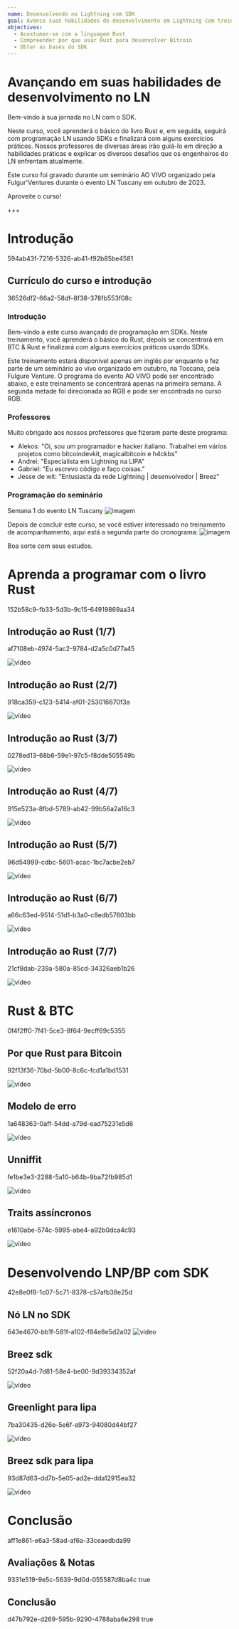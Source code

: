 ```yaml
---
name: Desenvolvendo no Lightning com SDK
goal: Avance suas habilidades de desenvolvimento em Lightning com treinamento intermediário em Rust e SDK.
objectives:
  - Acostumar-se com a linguagem Rust
  - Compreender por que usar Rust para desenvolver Bitcoin
  - Obter as bases do SDK
---
```


# Avançando em suas habilidades de desenvolvimento no LN

Bem-vindo à sua jornada no LN com o SDK.

Neste curso, você aprenderá o básico do livro Rust e, em seguida, seguirá com programação LN usando SDKs e finalizará com alguns exercícios práticos. Nossos professores de diversas áreas irão guiá-lo em direção a habilidades práticas e explicar os diversos desafios que os engenheiros do LN enfrentam atualmente.

Este curso foi gravado durante um seminário AO VIVO organizado pela Fulgur'Ventures durante o evento LN Tuscany em outubro de 2023.

Aproveite o curso!

+++

# Introdução
<partId>594ab43f-7216-5326-ab41-f92b85be4581</partId>

## Currículo do curso e introdução
<chapterId>36526df2-66a2-58df-8f38-378fb553f08c</chapterId>

### Introdução

Bem-vindo a este curso avançado de programação em SDKs. Neste treinamento, você aprenderá o básico do Rust, depois se concentrará em BTC & Rust e finalizará com alguns exercícios práticos usando SDKs.

Este treinamento estará disponível apenas em inglês por enquanto e fez parte de um seminário ao vivo organizado em outubro, na Toscana, pela Fulgure Venture. O programa do evento AO VIVO pode ser encontrado abaixo, e este treinamento se concentrará apenas na primeira semana. A segunda metade foi direcionada ao RGB e pode ser encontrada no curso RGB.

### Professores

Muito obrigado aos nossos professores que fizeram parte deste programa:

- Alekos: "Oi, sou um programador e hacker italiano. Trabalhei em vários projetos como bitcoindevkit, magicalbitcoin e h4ckbs"
- Andrei: "Especialista em Lightning na LIPA"
- Gabriel: "Eu escrevo código e faço coisas."
- Jesse de wit: "Entusiasta da rede Lightning | desenvolvedor | Breez"

### Programação do seminário

Semana 1 do evento LN Tuscany
![imagem](assets/1.webp)

Depois de concluir este curso, se você estiver interessado no treinamento de acompanhamento, aqui está a segunda parte do cronograma:
![imagem](assets/2.webp)

Boa sorte com seus estudos.

# Aprenda a programar com o livro Rust
<partId>152b58c9-fb33-5d3b-9c15-64919869aa34</partId>

## Introdução ao Rust (1/7)
<chapterId>af7108eb-4974-5ac2-9784-d2a5c0d77a45</chapterId>

![vídeo](https://www.youtube.com/watch?v=aZYhDXE_Gas)

## Introdução ao Rust (2/7)
<chapterId>918ca359-c123-5414-af01-253016670f3a</chapterId>

![vídeo](https://youtu.be/Xm8eCv4LQPc)

## Introdução ao Rust (3/7)
<chapterId>0278ed13-68b6-59e1-97c5-f8dde505549b</chapterId>

![vídeo](https://youtu.be/R8NeHvHT0uc)

## Introdução ao Rust (4/7)
<chapterId>915e523a-8fbd-5789-ab42-99b56a2a16c3</chapterId>

![vídeo](https://youtu.be/et8pKvYiO4c)

## Introdução ao Rust (5/7)
<chapterId>96d54999-cdbc-5601-acac-1bc7acbe2eb7</chapterId>

![vídeo](https://youtu.be/PxQkVmxOc40)

## Introdução ao Rust (6/7)
<chapterId>a66c63ed-9514-51d1-b3a0-c8edb57603bb</chapterId>

![vídeo](https://youtu.be/3C6hl9BW-Ho)

## Introdução ao Rust (7/7)
<chapterId>21cf8dab-239a-580a-85cd-34326aeb1b26</chapterId>

![vídeo](https://youtu.be/SBDcb_AauHM)

# Rust & BTC
<partId>0f4f2ff0-7f41-5ce3-8f64-9ecff69c5355</partId>

## Por que Rust para Bitcoin
<chapterId>92f13f36-70bd-5b00-8c6c-fcd1a1bd1531</chapterId>

![vídeo](https://youtu.be/veLj2w6ulpc)

## Modelo de erro
<chapterId>1a648363-0aff-54dd-a79d-ead75231e5d6</chapterId>

![vídeo](https://youtu.be/X3VKhLtKTRU)

## Unniffit
<chapterId>fe1be3e3-2288-5a10-b64b-9ba72fb985d1</chapterId>

![vídeo](https://youtu.be/zro9GQpJrH0)

## Traits assíncronos
<chapterId>e1610abe-574c-5995-abe4-a92b0dca4c93</chapterId>

![vídeo](https://youtu.be/cz66eTfk0lw)

# Desenvolvendo LNP/BP com SDK
<partId>42e8e0f8-1c07-5c71-8378-c57afb38e25d</partId>

## Nó LN no SDK
<chapterId>643e4670-bb1f-581f-a102-f84e8e5d2a02</chapterId>
![vídeo](https://youtu.be/aEzpxuhLdeo)
## Breez sdk
<chapterId>52f20a4d-7d81-58e4-be00-9d39334352af</chapterId>

![vídeo](https://youtu.be/M3ad9BE6ovo)

## Greenlight para lipa
<chapterId>7ba30435-d26e-5e6f-a973-94080d44bf27</chapterId>

![vídeo](https://youtu.be/gKiIPF4apeE)

## Breez sdk para lipa
<chapterId>93d87d63-dd7b-5e05-ad2e-dda12915ea32</chapterId>

![vídeo](https://youtu.be/6VaIVvBKjLY)

# Conclusão
<partId>aff1e861-e6a3-58ad-af6a-33ceaedbda99</partId>



## Avaliações & Notas
<chapterId>9331e519-9e5c-5639-9d0d-055587d8ba4c</chapterId>
<isCourseReview>true</isCourseReview>

## Conclusão
<chapterId>d47b792e-d269-595b-9290-4788aba6e298</chapterId>
<isCourseConclusion>true</isCourseConclusion>
